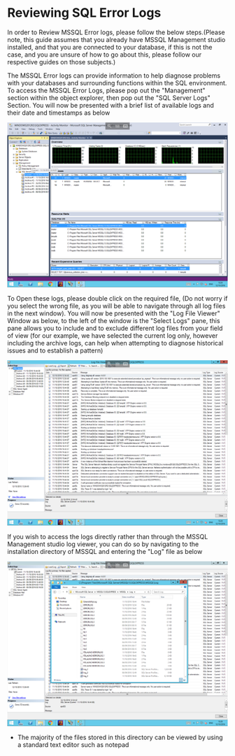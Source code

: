 # Reviewing SQL Error Logs

In order to Review MSSQL Error logs, please follow the below steps.(Please note, this guide assumes that you already have MSSQL Management studio installed, and that you are connected to your database, 
if this is not the case, and you are unsure of how to go about this, please follow our respective guides on those subjects.)

The MSSQL Error logs can provide information to help diagnose problems with your databases and surrounding functions within the SQL environment. 
To access the MSSQL Error Logs, please pop out the "Management" section within the object explorer, then pop out the "SQL Server Logs" Section. You will now be presented with a brief list of available logs and their date and timestamps as below

![Logs in management studio](Images/errorlogs/sqlserverlogs.PNG)

To Open these logs, please double click on the required file, (Do not worry if you select the wrong file, as you will be able to navigate through all log files in the next window).
You will now be presented with the "Log File Viewer" Window as below, to the left of the window is the "Select Logs" pane, this pane allows you to include and to exclude different log files from your field of view
(for our example, we have selected the current log only, however including the archive logs, can help when attempting to diagnose historical issues and to establish a pattern)

![Logs Presented](Images/errorlogs/logspresented.PNG)

If you wish to access the logs directly rather than through the MSSQL Management studio log viewer, you can do so by navigating to the installation directory of MSSQL and entering the "Log" file as below

![Manual Logs](Images/errorlogs/logsinexplorer.PNG)

* The majority of the files stored in this directory can be viewed by using a standard text editor such as notepad
